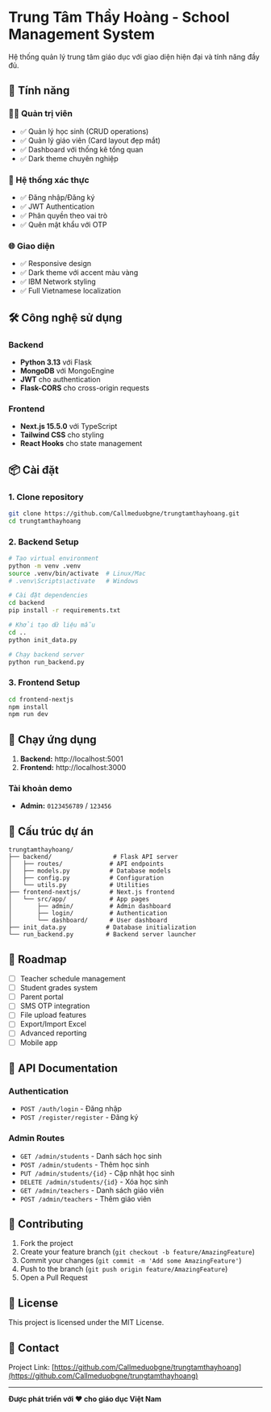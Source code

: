 # Trung Tâm Thầy Hoàng - School Management System

Hệ thống quản lý trung tâm giáo dục với giao diện hiện đại và tính năng đầy đủ.

## 🚀 Tính năng

### 👨‍💼 Quản trị viên
- ✅ Quản lý học sinh (CRUD operations)
- ✅ Quản lý giáo viên (Card layout đẹp mắt)
- ✅ Dashboard với thống kê tổng quan
- ✅ Dark theme chuyên nghiệp

### 🔐 Hệ thống xác thực
- ✅ Đăng nhập/Đăng ký
- ✅ JWT Authentication
- ✅ Phân quyền theo vai trò
- ✅ Quên mật khẩu với OTP

### 🌐 Giao diện
- ✅ Responsive design
- ✅ Dark theme với accent màu vàng
- ✅ IBM Network styling
- ✅ Full Vietnamese localization

## 🛠 Công nghệ sử dụng

### Backend
- **Python 3.13** với Flask
- **MongoDB** với MongoEngine
- **JWT** cho authentication
- **Flask-CORS** cho cross-origin requests

### Frontend  
- **Next.js 15.5.0** với TypeScript
- **Tailwind CSS** cho styling
- **React Hooks** cho state management

## 📦 Cài đặt

### 1. Clone repository
```bash
git clone https://github.com/Callmeduobgne/trungtamthayhoang.git
cd trungtamthayhoang
```

### 2. Backend Setup
```bash
# Tạo virtual environment
python -m venv .venv
source .venv/bin/activate  # Linux/Mac
# .venv\Scripts\activate   # Windows

# Cài đặt dependencies
cd backend
pip install -r requirements.txt

# Khởi tạo dữ liệu mẫu
cd ..
python init_data.py

# Chạy backend server
python run_backend.py
```

### 3. Frontend Setup
```bash
cd frontend-nextjs
npm install
npm run dev
```

## 🚀 Chạy ứng dụng

1. **Backend:** http://localhost:5001
2. **Frontend:** http://localhost:3000

### Tài khoản demo
- **Admin:** `0123456789` / `123456`

## 📁 Cấu trúc dự án

```
trungtamthayhoang/
├── backend/                 # Flask API server
│   ├── routes/             # API endpoints
│   ├── models.py           # Database models
│   ├── config.py           # Configuration
│   └── utils.py            # Utilities
├── frontend-nextjs/        # Next.js frontend
│   └── src/app/            # App pages
│       ├── admin/          # Admin dashboard
│       ├── login/          # Authentication
│       └── dashboard/      # User dashboard
├── init_data.py           # Database initialization
└── run_backend.py         # Backend server launcher
```

## 🎯 Roadmap

- [ ] Teacher schedule management
- [ ] Student grades system  
- [ ] Parent portal
- [ ] SMS OTP integration
- [ ] File upload features
- [ ] Export/Import Excel
- [ ] Advanced reporting
- [ ] Mobile app

## 📝 API Documentation

### Authentication
- `POST /auth/login` - Đăng nhập
- `POST /register/register` - Đăng ký

### Admin Routes
- `GET /admin/students` - Danh sách học sinh
- `POST /admin/students` - Thêm học sinh
- `PUT /admin/students/{id}` - Cập nhật học sinh
- `DELETE /admin/students/{id}` - Xóa học sinh
- `GET /admin/teachers` - Danh sách giáo viên
- `POST /admin/teachers` - Thêm giáo viên

## 🤝 Contributing

1. Fork the project
2. Create your feature branch (`git checkout -b feature/AmazingFeature`)
3. Commit your changes (`git commit -m 'Add some AmazingFeature'`)
4. Push to the branch (`git push origin feature/AmazingFeature`)
5. Open a Pull Request

## 📄 License

This project is licensed under the MIT License.

## 📧 Contact

Project Link: [https://github.com/Callmeduobgne/trungtamthayhoang](https://github.com/Callmeduobgne/trungtamthayhoang)

---

**Được phát triển với ❤️ cho giáo dục Việt Nam**
